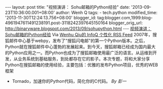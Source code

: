 --- layout: post title: "视频演讲： Sohu邮箱的Python经验" date:
'2013-09-23T10:36:00.001+08:00' author: Wenh Q tags: - tech.python
modified\_time: '2013-11-30T12:24:13.756+08:00' blogger\_id:
tag:blogger.com,1999:blog-4961947611491238191.post-3118242397645150164
blogger\_orig\_url:
http://binaryware.blogspot.com/2013/09/sohupython.html ---
[视频演讲：
Sohu邮箱的Python经验](http://www.infoq.com/cn/presentations/sohu-mailbox-python-experience)
Via [Wenhu Qiu的 InfoQ 个性化 RSS Feed](http://www.infoq.com/cn/)
2007年，搜狐邮件中心基于webpy，发布了"搜狐闪电邮"的第一个Python版本。之后，Python就在搜狐邮件中心蓬勃的发展起来。到今天，搜狐邮箱已经成为国内最大的Python应用之一。而Python也成为了搜狐邮箱使用最广泛的语言。从运维到开发，从业务系统到基础服务，到处都存在它的影子。本次专题，将和大家分享Python在搜狐邮箱的使用经验，主要包括：优雅的发布Python项目，优秀的WEB框架
- Tornado，加速你的Python代码，简化你的C代码。 *By 彭一*
